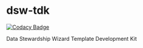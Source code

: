 # dsw-tdk

[![Codacy Badge](https://api.codacy.com/project/badge/Grade/68f2cf5bcfd74e1caa65ec7dd6ec32d8)](https://app.codacy.com/gh/ds-wizard/dsw-tdk?utm_source=github.com&utm_medium=referral&utm_content=ds-wizard/dsw-tdk&utm_campaign=Badge_Grade)

Data Stewardship Wizard Template Development Kit
